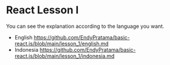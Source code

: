 # React Lesson I

You can see the explanation according to the language you want.

- English
https://github.com/EndyPratama/basic-react.js/blob/main/lesson_1/english.md
- Indonesia 
https://github.com/EndyPratama/basic-react.js/blob/main/lesson_1/indonesia.md

